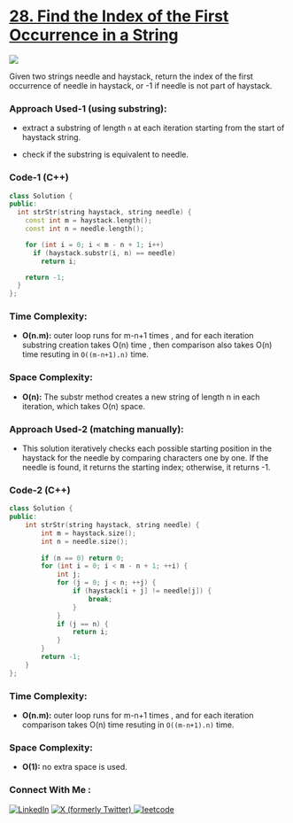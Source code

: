 # [28. Find the Index of the First Occurrence in a String](https://leetcode.com/problems/find-the-index-of-the-first-occurrence-in-a-string/)

![](https://badgen.net/badge/Level/Easy/green)

Given two strings needle and haystack, return the index of the first occurrence of needle in haystack, or -1 if needle is not part of haystack.

### Approach Used-1 (using substring):

-   extract a substring of length `n` at each iteration starting from the start of haystack string.

- check if the substring is equivalent to needle.

### Code-1 (C++)

```cpp
class Solution {
public:
  int strStr(string haystack, string needle) {
    const int m = haystack.length();
    const int n = needle.length();

    for (int i = 0; i < m - n + 1; i++)
      if (haystack.substr(i, n) == needle)
        return i;

    return -1;
  }
};
```

### Time Complexity:
- **O(n.m):** outer loop runs for m-n+1 times , and for each iteration substring creation takes O(n) time , then comparison also takes O(n) time resuting in `O((m-n+1).n)` time.

### Space Complexity:
- **O(n):** The substr method creates a new string of length n in each iteration, which takes O(n) space.

### Approach Used-2 (matching manually):

-   This solution iteratively checks each possible starting position in the haystack for the needle by comparing characters one by one. If the needle is found, it returns the starting index; otherwise, it returns -1.

### Code-2 (C++)

```cpp
class Solution {
public:
    int strStr(string haystack, string needle) {
        int m = haystack.size();
        int n = needle.size();
        
        if (n == 0) return 0; 
        for (int i = 0; i < m - n + 1; ++i) {
            int j;
            for (j = 0; j < n; ++j) {
                if (haystack[i + j] != needle[j]) {
                    break;
                }
            }
            if (j == n) {
                return i; 
            }
        }
        return -1;  
    }
};
```

### Time Complexity:
- **O(n.m):** outer loop runs for m-n+1 times , and for each iteration comparison takes O(n) time resuting in `O((m-n+1).n)` time.

### Space Complexity:
- **O(1):** no extra space is used.

### Connect With Me : 

<a href="https://www.linkedin.com/in/shivam-ray-b4306524a/" target="_blank"><img src="https://img.shields.io/badge/LinkedIn-0077B5?style=for-the-badge&logo=linkedin&logoColor=white" alt="LinkedIn"></a>
<a href="https://x.com/rai_shivam11/" target="_blank"><img src="https://img.shields.io/badge/Twitter-1DA1F2?style=for-the-badge&logo=twitter&logoColor=white" alt="X (formerly Twitter)">
</a>
<a href="https://leetcode.com/u/shrunited0702/" target="_blank"><img src="https://img.shields.io/badge/LeetCode-000000?style=for-the-badge&logo=LeetCode&logoColor=#d16c06" alt="leetcode">
</a>